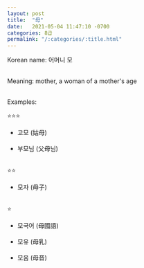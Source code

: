 ```yaml
---
layout: post
title:  "母"
date:   2021-05-04 11:47:10 -0700
categories: 8급
permalink: "/:categories/:title.html"
---
```


Korean name: 어머니 모 <br><br>

Meaning: mother, a woman of a mother's age <br><br>

Examples:

⭐⭐⭐
* 고모 (姑母) <br><br>
* 부모님 (父母님) <br><br>

⭐⭐
* 모자 (母子) <br><br>

⭐
* 모국어 (母國語) <br><br>
* 모유 (母乳) <br><br>
* 모음 (母音) <br><br>

